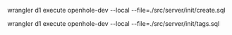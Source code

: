 wrangler d1 execute openhole-dev --local --file=./src/server/init/create.sql

wrangler d1 execute openhole-dev --local --file=./src/server/init/tags.sql
